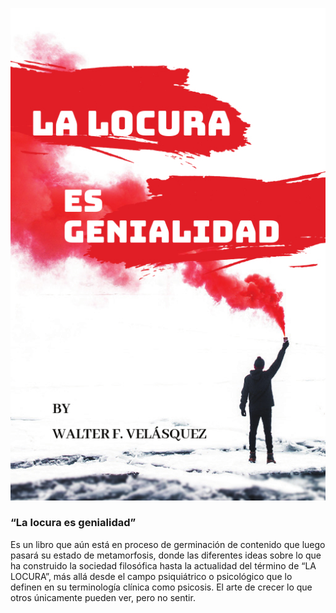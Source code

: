 ![La locura es genialidad](/images/projects/4.jpg)

### “La locura es genialidad”

Es un libro que aún está en proceso de germinación de contenido que luego pasará su estado de metamorfosis, donde las diferentes ideas sobre lo que ha construido la sociedad filosófica hasta la actualidad del término de “LA LOCURA”, más allá desde el campo psiquiátrico o psicológico que lo definen en su terminología clínica como psicosis. El arte de crecer lo que otros únicamente pueden ver, pero no sentir.